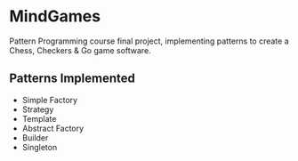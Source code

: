 # MindGames
Pattern Programming course final project, implementing patterns to create a Chess, Checkers &amp; Go game software.

## Patterns Implemented
- Simple Factory
- Strategy
- Template
- Abstract Factory
- Builder
- Singleton